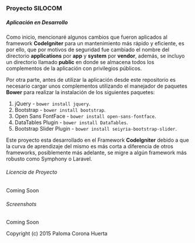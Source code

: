 ### Proyecto SILOCOM
##### Aplicación en Desarrollo

Como inicio, mencionaré algunos cambios que fueron aplicados al framework **CodeIgniter** para un mantenimiento más rápido y eficiente, es por ello, que por motivos de seguridad fue cambiado el nombre del directorio **applications** por **app** y **system** por **vendor**, además, se incluyo un directorio llamado **public** en donde se almacena todos los complementos de la aplicación con privilegios públicos.

Por otra parte, antes de utilizar la aplicación desde este repositorio es necesario cargar unos complementos utilizando el manejador de paquetes **Bower** para realizar la instalación de los siguientes paquetes: 

1. jQuery - `bower install jquery`.
2. Bootstrap - `bower install bootstrap`.
3. Open Sans FontFace - `bower install open-sans-fontface`.
4. DataTables Plugin - `bower install DataTables`.
5. Bootstrap Slider Plugin - `bower install seiyria-bootstrap-slider`.

Este proyecto esta desarrollado en el Framework **CodeIgniter** debido a que la curva de aprendizaje del mismo es más corta a diferencia de otros frameworks, posiblemente más adelante, se migre a algún framework más robusto como Symphony o Laravel.

###### Licencia de Proyecto
Coming Soon

###### Screenshots
Coming Soon

Copyright (c) 2015 Paloma Corona Huerta